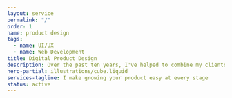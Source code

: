 ```yaml
---
layout: service
permalink: "/"
order: 1
name: product design
tags:
  - name: UI/UX
  - name: Web Development
title: Digital Product Design
description: Over the past ten years, I've helped to combine my clients' vision of the future with the perspectives of their users to create  stunning, tailored experiences that are accessible to everyone on the web
hero-partial: illustrations/cube.liquid
services-tagline: I make growing your product easy at every stage
status: active
---
```

